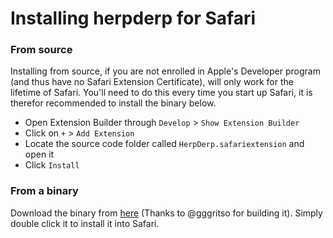 # Installing herpderp for Safari

### From source
Installing from source, if you are not enrolled in Apple's Developer program (and thus have no Safari Extension Certificate), will only work for the lifetime of Safari. You'll need to do this every time you start up Safari, it is therefor recommended to install the binary below.

* Open Extension Builder through `Develop` > `Show Extension Builder`
* Click on `+` > `Add Extension`
* Locate the source code folder called `HerpDerp.safariextension` and open it
* Click `Install`



### From a binary
 Download the binary from [here](/safari/HerpDerp.safariextz) (Thanks to @gggritso for building it). Simply double click it to install it into Safari. 
